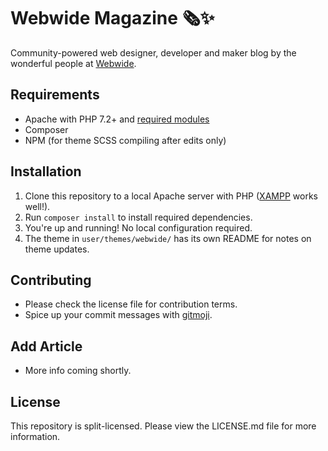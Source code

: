 # Webwide Magazine 🗞✨
Community-powered web designer, developer and maker blog by the wonderful people at [Webwide](https://webwide.io).

## Requirements
- Apache with PHP 7.2+ and [required modules](https://learn.getgrav.org/16/basics/requirements#php-requirements)
- Composer
- NPM (for theme SCSS compiling after edits only)

## Installation
1. Clone this repository to a local Apache server with PHP ([XAMPP](https://www.apachefriends.org/index.html) works well!).
2. Run `composer install` to install required dependencies.
3. You're up and running! No local configuration required.
4. The theme in `user/themes/webwide/` has its own README for notes on theme updates.

## Contributing
- Please check the license file for contribution terms.
- Spice up your commit messages with [gitmoji](https://gitmoji.carloscuesta.me/).

## Add Article
- More info coming shortly.

## License
This repository is split-licensed. Please view the LICENSE.md file for more information.
